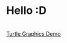 <html>
  <head>
    <h1> Hello :D </h1>
  </head>
  <body> 
    <br /> 
    <a href="slavyorette.github.io/turtle.html">Turtle Graphics Demo</a>
  </body>
</html>

